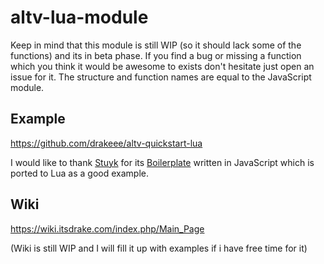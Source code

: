 # altv-lua-module
Keep in mind that this module is still WIP (so it should lack some of the functions) and its in beta phase. If you find a bug or missing a function which you think it would be awesome to exists don't hesitate just open an issue for it. The structure and function names are equal to the JavaScript module.

## Example
https://github.com/drakeee/altv-quickstart-lua

I would like to thank [Stuyk](https://github.com/Stuyk) for its [Boilerplate](https://github.com/Stuyk/AltV-JS-Boilerplate) written in JavaScript which is ported to Lua as a good example.

## Wiki
https://wiki.itsdrake.com/index.php/Main_Page

(Wiki is still WIP and I will fill it up with examples if i have free time for it)
